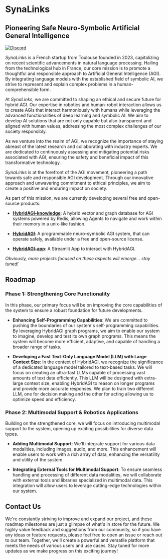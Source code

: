 # SynaLinks
## Pioneering Safe Neuro-Symbolic Artificial General Intelligence
[![Discord](https://dcbadge.vercel.app/api/server/zM2rEfsqxj)](https://discord.gg/zM2rEfsqxj)

*SynaLinks* is a French startup from Toulouse founded in 2023, capitalizing on recent scientific advancements in natural language processing. Hailing from the technological hub in France, our core mission is to promote a thoughtful and responsible approach to Artificial General Intelligence (AGI). By integrating language models with the established field of symbolic AI, we strive to represent and explain complex problems in a human-comprehensible form.

At *SynaLinks*, we are committed to shaping an ethical and secure future for hybrid AGI. Our expertise in robotics and human-robot interaction allows us to create AGIs that interact harmoniously with humans while leveraging the advanced functionalities of deep learning and symbolic AI. We aim to develop AI solutions that are not only capable but also transparent and aligned with human values, addressing the most complex challenges of our society responsibly.

As we venture into the realm of AGI, we recognize the importance of staying abreast of the latest research and collaborating with industry experts. We are dedicated to continuously assessing and mitigating potential risks associated with AGI, ensuring the safety and beneficial impact of this transformative technology.

*SynaLinks* is at the forefront of the AGI movement, pioneering a path towards safe and responsible AGI development. Through our innovative approach and unwavering commitment to ethical principles, we aim to create a positive and enduring impact on society.

As part of this mission, we are currently developing several free and open-source products:

- **[HybridAGI-knowledge](https://github.com/SynaLinks/HybridAGI-knowledge)**: A hybrid vector and graph database for AGI systems powered by Redis, allowing Agents to navigate and work within their memory in a unix-like fashion.

- **[HybridAGI](https://github.com/SynaLinks/HybridAGI)**: A programmable neuro-symbolic AGI system, that can operate safely, available under a free and open-source license.

- **[HybridAGI-app](https://github.com/SynaLinks/HybridAGI-app)**: A Streamlit App to interact with HybridAGI.

*Obviously, more projects focused on these aspects will emerge... stay tuned!*

## Roadmap

### Phase 1: Strengthening Core Functionality

In this phase, our primary focus will be on improving the core capabilities of the system to ensure a robust foundation for future developments.

- **Enhancing Self-Programming Capabilities**:
We are committed to pushing the boundaries of our system's self-programming capabilities. By leveraging HybridAGI graph programs, we aim to enable our system to imagine, develop and test its own graph programs. This means the system will become more efficient, adaptive, and capable of handling a broader range of tasks.

- **Developing a Fast Text-Only Language Model (LLM) with Large Context Size**:
In the context of HybridAGI, we recognize the significance of a dedicated language model tailored to text-based tasks. We will focus on creating an ultra-fast LLMs capable of processing vast amounts of text data efficiently. This LLM will be designed with extra-large context size, enabling HybridAGI to reason on longer programs and provide more accurate responses. We plan to train two different LLM, one for decision making and the other for acting allowing us to optimize speed and efficiency.

### Phase 2: Multimodal Support & Robotics Applications

Building on the strengthened core, we will focus on introducing multimodal support to the system, opening up exciting possibilities for diverse data types.

- **Adding Multimodal Support**:
We'll integrate support for various data modalities, including images, audio, and more. This enhancement will enable users to work with a rich array of data, enhancing the versatility and utility of the system.

- **Integrating External Tools for Multimodal Support**:
To ensure seamless handling and processing of different data modalities, we will collaborate with external tools and libraries specialized in multimodal data. This integration will allow users to leverage cutting-edge technologies within our system.

## Contact Us

We're constantly striving to improve and expand our project, and these roadmap milestones are just a glimpse of what's in store for the future. We highly value feedback and suggestions from our community, so if you have any ideas or feature requests, please feel free to open an issue or reach out to our team. Together, we'll create a powerful and versatile platform that meets the needs of various users and use cases. Stay tuned for more updates as we make progress on this exciting journey!
